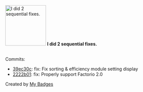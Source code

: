<img src="https://my-badges.github.io/my-badges/fix-2.png" alt="I did 2 sequential fixes." title="I did 2 sequential fixes." width="128">
<strong>I did 2 sequential fixes.</strong>
<br><br>

Commits:

- <a href="https://github.com/Porkchop13/Factorio-Modules-T4/commit/39ec30c23dc3c693669eba36fd994fde04c9e29a">39ec30c</a>: fix: Fix sorting & efficiency module setting display
- <a href="https://github.com/Porkchop13/Factorio-Modules-T4/commit/2222b01767250c01dadbe8e55360f0d54ee80d62">2222b01</a>: fix: Properly support Factorio 2.0


Created by <a href="https://github.com/my-badges/my-badges">My Badges</a>